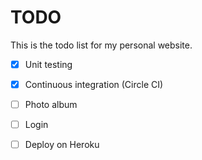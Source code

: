 # TODO
This is the todo list for my personal website.

- [x] Unit testing
- [x] Continuous integration (Circle CI)
- [ ] Photo album
- [ ] Login
- [ ] Deploy on Heroku


